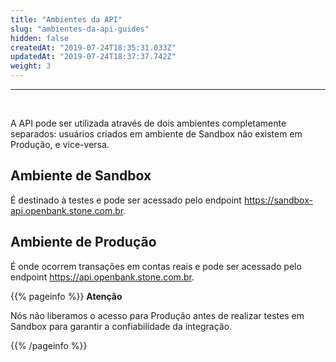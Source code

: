 ```yaml
---
title: "Ambientes da API"
slug: "ambientes-da-api-guides"
hidden: false
createdAt: "2019-07-24T18:35:31.033Z"
updatedAt: "2019-07-24T18:37:37.742Z"
weight: 3
---
```


---

<br>

A API pode ser utilizada através de dois ambientes completamente separados: usuários criados em ambiente de Sandbox não existem em Produção, e vice-versa.

## Ambiente de Sandbox

É destinado à testes e pode ser acessado pelo endpoint https://sandbox-api.openbank.stone.com.br.


## Ambiente de Produção

É onde ocorrem transações em contas reais e pode ser acessado pelo endpoint https://api.openbank.stone.com.br.


{{% pageinfo %}}
**Atenção**

Nós não liberamos o acesso para Produção antes de realizar testes em Sandbox para garantir a confiabilidade da integração.

{{% /pageinfo %}}

